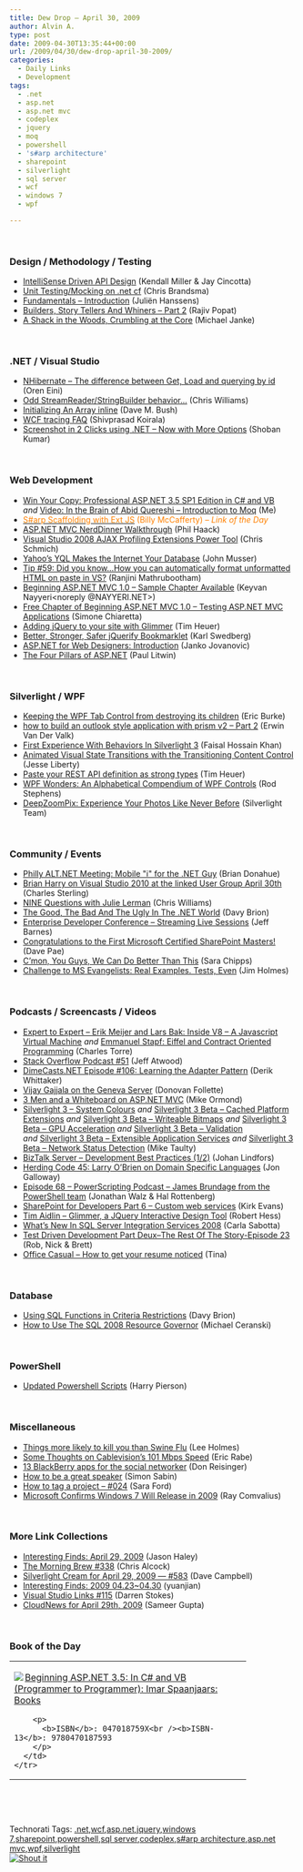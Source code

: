 ```yaml
---
title: Dew Drop – April 30, 2009
author: Alvin A.
type: post
date: 2009-04-30T13:35:44+00:00
url: /2009/04/30/dew-drop-april-30-2009/
categories:
  - Daily Links
  - Development
tags:
  - .net
  - asp.net
  - asp.net mvc
  - codeplex
  - jquery
  - moq
  - powershell
  - 's#arp architecture'
  - sharepoint
  - silverlight
  - sql server
  - wcf
  - windows 7
  - wpf

---
```

&#160;

### Design / Methodology / Testing

  * [IntelliSense Driven API Design][1] (Kendall Miller & Jay Cincotta)
  * [Unit Testing/Mocking on .net cf][2] (Chris Brandsma)
  * [Fundamentals &#8211; Introduction][3] (Juliën Hanssens)
  * [Builders, Story Tellers And Whiners &#8211; Part 2][4] (Rajiv Popat)
  * [A Shack in the Woods, Crumbling at the Core][5] (Michael Janke)

&#160;

### .NET / Visual Studio

  * [NHibernate – The difference between Get, Load and querying by id][6] (Oren Eini)
  * [Odd StreamReader/StringBuilder behavior…][7] (Chris Williams)
  * [Initializing An Array inline][8] (Dave M. Bush)
  * [WCF tracing FAQ][9] (Shivprasad Koirala)
  * [Screenshot in 2 Clicks using .NET – Now with More Options][10] (Shoban Kumar)

&#160;

### Web Development

  * [Win Your Copy: Professional ASP.NET 3.5 SP1 Edition in C# and VB][11] _and_&#160;<a href="http://dotnet.dzone.com/videos/video-brain-abid-quereshi" target="_blank">Video: In the Brain of Abid Quereshi &#8211; Introduction to Moq</a> (Me)
  * [<font color="#ff8000">S#arp Scaffolding with Ext JS</font>][12] <font color="#ff8000">(Billy McCafferty) <em>– Link of the Day</em></font>
  * [ASP.NET MVC NerdDinner Walkthrough][13] (Phil Haack)
  * [Visual Studio 2008 AJAX Profiling Extensions Power Tool][14] (Chris Schmich)
  * [Yahoo’s YQL Makes the Internet Your Database][15] (John Musser)
  * [Tip #59: Did you know…How you can automatically format unformatted HTML on paste in VS?][16] (Ranjini Mathrubootham)
  * [Beginning ASP.NET MVC 1.0 &#8211; Sample Chapter Available][17] (Keyvan Nayyeri<noreply @NAYYERI.NET>)
  * [Free Chapter of Beginning ASP.NET MVC 1.0 – Testing ASP.NET MVC Applications][18] (Simone Chiaretta)
  * [Adding jQuery to your site with Glimmer][19] (Tim Heuer)
  * [Better, Stronger, Safer jQuerify Bookmarklet][20] (Karl Swedberg)
  * <a href="http://feeds.dzone.com/~r/zones/dotnet/~3/tAI1z8DyWYg/aspnet-web-designers" target="_blank">ASP.NET for Web Designers: Introduction</a> (Janko Jovanovic)
  * <a href="http://dotnet.dzone.com/news/four-pillars-aspnet" target="_blank">The Four Pillars of ASP.NET</a> (Paul Litwin)

&#160;

### Silverlight / WPF

  * [Keeping the WPF Tab Control from destroying its children][21] (Eric Burke)
  * [how to build an outlook style application with prism v2 – Part 2][22] (Erwin Van Der Valk)
  * [First Experience With Behaviors In Silverlight 3][23] (Faisal Hossain Khan)
  * [Animated Visual State Transitions with the Transitioning Content Control][24] (Jesse Liberty)
  * [Paste your REST API definition as strong types][25] (Tim Heuer)
  * [WPF Wonders: An Alphabetical Compendium of WPF Controls][26] (Rod Stephens)
  * [DeepZoomPix: Experience Your Photos Like Never Before][27] (Silverlight Team)

&#160;

### Community / Events

  * [Philly ALT.NET Meeting: Mobile "i" for the .NET Guy][28] (Brian Donahue)
  * [Brian Harry on Visual Studio 2010 at the linked User Group April 30th][29] (Charles Sterling)
  * [NINE Questions with Julie Lerman][30] (Chris Williams)
  * [The Good, The Bad And The Ugly In The .NET World][31] (Davy Brion)
  * [Enterprise Developer Conference &#8211; Streaming Live Sessions][32] (Jeff Barnes)
  * [Congratulations to the First Microsoft Certified SharePoint Masters!][33] (Dave Pae)
  * [C&#8217;mon, You Guys, We Can Do Better Than This][34] (Sara Chipps)
  * [Challenge to MS Evangelists: Real Examples. Tests, Even][35] (Jim Holmes)

&#160;

### Podcasts / Screencasts / Videos

  * [Expert to Expert &#8211; Erik Meijer and Lars Bak: Inside V8 &#8211; A Javascript Virtual Machine][36] _and_&#160;[Emmanuel Stapf: Eiffel and Contract Oriented Programming][37] (Charles Torre)
  * [Stack Overflow Podcast #51][38] (Jeff Atwood)
  * [DimeCasts.NET Episode #106: Learning the Adapter Pattern][39] (Derik Whittaker)
  * [Vijay Gajjala on the Geneva Server][40] (Donovan Follette)
  * [3 Men and a Whiteboard on ASP.NET MVC][41] (Mike Ormond)
  * [Silverlight 3 – System Colours][42] _and_&#160;[Silverlight 3 Beta &#8211; Cached Platform Extensions][43] _and_&#160;[Silverlight 3 Beta &#8211; Writeable Bitmaps][44] _and_&#160;[Silverlight 3 Beta &#8211; GPU Acceleration][45] _and_&#160;[Silverlight 3 Beta &#8211; Validation][46] _and_&#160;[Silverlight 3 Beta &#8211; Extensible Application Services][47] _and_&#160;[Silverlight 3 Beta &#8211; Network Status Detection][48] (Mike Taulty)
  * [BizTalk Server &#8211; Development Best Practices (1/2)][49] (Johan Lindfors)
  * [Herding Code 45: Larry O’Brien on Domain Specific Languages][50] (Jon Galloway)
  * [Episode 68 &#8211; PowerScripting Podcast &#8211; James Brundage from the PowerShell team][51] (Jonathan Walz & Hal Rottenberg)
  * [SharePoint for Developers Part 6 &#8211; Custom web services][52] (Kirk Evans)
  * [Tim Aidlin &#8211; Glimmer, a JQuery Interactive Design Tool][53] (Robert Hess)
  * [What&#8217;s New In SQL Server Integration Services 2008][54] (Carla Sabotta)
  * [Test Driven Development Part Deux&#8211;The Rest Of The Story-Episode 23][55] (Rob, Nick & Brett)
  * [Office Casual &#8211; How to get your resume noticed][56] (Tina)

&#160;

### Database

  * [Using SQL Functions in Criteria Restrictions][57] (Davy Brion)
  * [How to Use The SQL 2008 Resource Governor][58] (Michael Ceranski)

&#160;

### PowerShell

  * [Updated Powershell Scripts][59] (Harry Pierson)

&#160;

### Miscellaneous

  * [Things more likely to kill you than Swine Flu][60] (Lee Holmes)
  * [Some Thoughts on Cablevision’s 101 Mbps Speed][61] (Eric Rabe)
  * [13 BlackBerry apps for the social networker][62] (Don Reisinger)
  * [How to be a great speaker][63] (Simon Sabin)
  * [How to tag a project &#8211; #024][64] (Sara Ford)
  * <a href="http://feeds.bink.nu/~r/binkdotnu/~3/9uoYD8bd_bQ/microsoft-confirms-windows-7-will-release-in-2009.aspx" target="_blank">Microsoft Confirms Windows 7 Will Release in 2009</a> (Ray Comvalius)

&#160;

### More Link Collections

  * [Interesting Finds: April 29, 2009][65] (Jason Haley)
  * [The Morning Brew #338][66] (Chris Alcock)
  * [Silverlight Cream for April 29, 2009 &#8212; #583][67] (Dave Campbell)
  * [Interesting Finds: 2009 04.23~04.30][68] (yuanjian)
  * [Visual Studio Links #115][69] (Darren Stokes)
  * [CloudNews for April 29th, 2009][70] (Sameer Gupta)

&#160;

### Book of the Day

<div style="padding-bottom: 0px; margin: 0px; padding-left: 0px; padding-right: 0px; display: inline; float: none; padding-top: 0px" id="scid:7dc1bd33-94bd-46fd-a20b-0131235bcd47:a151a066-516b-4295-a187-2ad43f21d5cb" class="wlWriterSmartContent">
  <table cellspacing="0" cellpadding="2" width="400" border="0" unselectable="on">
    <tr>
      <td valign="top" width="400">
        <p>
          <a title="Beginning ASP.NET 3.5: In C# and VB (Programmer to Programmer): Imar Spaanjaars: Books" href="http://www.amazon.com/exec/obidos/ASIN/047018759X/alvinashcraft-20"><img data-recalc-dims="1" decoding="async" src="https://i0.wp.com/images.amazon.com/images/P/047018759X.01.MZZZZZZZ.jpg?w=660" border="0" align="left" style="float:left" />Beginning ASP.NET 3.5: In C# and VB (Programmer to Programmer): Imar Spaanjaars: Books</a>
        </p>
        
        <p>
          <b>ISBN</b>: 047018759X<br /><b>ISBN-13</b>: 9780470187593
        </p>
      </td>
    </tr>
  </table>
</div>

&#160;

<div style="padding-bottom: 0px; margin: 0px; padding-left: 0px; padding-right: 0px; display: inline; float: none; padding-top: 0px" id="scid:C16BAC14-9A3D-4c50-9394-FBFEF7A93539:fe6a8104-0134-4865-88be-e188b89b34ac" class="wlWriterSmartContent">
  <!--dotnetkickit-->
</div>

&#160;

<div style="padding-bottom: 0px; margin: 0px; padding-left: 0px; padding-right: 0px; display: inline; float: none; padding-top: 0px" id="scid:0767317B-992E-4b12-91E0-4F059A8CECA8:b0df64f3-0b55-4abd-a3cc-47d468cb7bd3" class="wlWriterSmartContent">
  Technorati Tags: <a href="http://technorati.com/tags/.net" rel="tag">.net</a>,<a href="http://technorati.com/tags/wcf" rel="tag">wcf</a>,<a href="http://technorati.com/tags/asp.net" rel="tag">asp.net</a>,<a href="http://technorati.com/tags/jquery" rel="tag">jquery</a>,<a href="http://technorati.com/tags/windows+7" rel="tag">windows 7</a>,<a href="http://technorati.com/tags/sharepoint" rel="tag">sharepoint</a>,<a href="http://technorati.com/tags/powershell" rel="tag">powershell</a>,<a href="http://technorati.com/tags/sql+server" rel="tag">sql server</a>,<a href="http://technorati.com/tags/codeplex" rel="tag">codeplex</a>,<a href="http://technorati.com/tags/s%23arp+architecture" rel="tag">s#arp architecture</a>,<a href="http://technorati.com/tags/asp.net+mvc" rel="tag">asp.net mvc</a>,<a href="http://technorati.com/tags/wpf" rel="tag">wpf</a>,<a href="http://technorati.com/tags/silverlight" rel="tag">silverlight</a>
</div>

<div class="wlWriterHeaderFooter" style="margin:0px; padding:0px 0px 0px 0px;">
  <div class="shoutIt">
    <a rev="vote-for" href="http://dotnetshoutout.com/Submit?url=http%3a%2f%2fwww.alvinashcraft.com%2f2009%2f04%2f30%2fdew-drop-april-30-2009%2f&title=Dew+Drop+-+April+30%2c+2009"><img decoding="async" alt="Shout it" src="http://dotnetshoutout.com/image.axd?url=https://morningdew-bpc6g3a0fgaxdxcu.eastus2-01.azurewebsites.net/2009/04/30/dew-drop-april-30-2009/" style="border:0px" /></a>
  </div>
</div>

 [1]: http://www.dotnetkicks.com/tipsandtricks/IntelliSense_Driven_API_Design
 [2]: http://elegantcode.com/2009/04/29/unit-testingmocking-on-net-cf/
 [3]: http://blogs.securancy.com/post.aspx?id=7e5386cf-bfd1-475c-953e-cf25285504ef
 [4]: http://www.thousandtyone.com/blog/BuildersStoryTellersAndWhinersPart2.aspx
 [5]: http://feedproxy.google.com/~r/LastInFirstOut/~3/Ok_31Uh870Y/shack-in-woods-crumbling-at-core.html
 [6]: http://feedproxy.google.com/~r/AyendeRahien/~3/r74qBxkIcq4/nhibernate-ndash-the-difference-between-get-load-and-querying-by.aspx
 [7]: http://feedproxy.google.com/~r/ChrisGWilliams/~3/5kWTOIOQe2s/131596.aspx
 [8]: http://blog.dmbcllc.com/2009/04/30/initializing-an-array-inline/
 [9]: http://www.codeproject.com/KB/WCF/WCFTracingFAQ.aspx
 [10]: http://feedproxy.google.com/~r/netCurryRecentArticles/~3/w-TB231Wlqk/ShowArticle.aspx
 [11]: http://feeds.dzone.com/~r/zones/dotnet/~3/J6ABLXgma0g/book-review-professional
 [12]: http://feedproxy.google.com/~r/Devlicious/~3/ATINcJI_WRM/s-arp-scaffolding-with-ext-js.aspx
 [13]: http://haacked.com/archive/2009/04/29/aspnetmvc-nerddinner-walkthrough.aspx
 [14]: http://blogs.msdn.com/chrissc/archive/2009/04/29/visual-studio-2008-ajax-profiling-extensions-power-tool.aspx
 [15]: http://feedproxy.google.com/~r/ProgrammableWeb/~3/iNoymEZ5hcQ/
 [16]: http://blogs.msdn.com/webdevelopertips/archive/2009/04/29/tip-59-did-you-know-how-you-can-automatically-format-unformatted-html-on-paste-in-vs.aspx
 [17]: http://nayyeri.net/blog/beginning-asp-net-mvc-1-0-sample-chapter-available/
 [18]: http://feedproxy.google.com/~r/Codeclimber/~3/OlYj2BE5GTQ/free-chapter-of-beginning-asp.net-mvc-1.0-ndash-testing-asp.net.aspx
 [19]: http://feeds.timheuer.com/~r/timheuer/~3/x83YYzndthg/glimmer-makes-jquery-animations-easy.aspx
 [20]: http://feedproxy.google.com/~r/LearningJquery/~3/o_O89KR-lAU/better-stronger-safer-jquerify-bookmarklet
 [21]: http://www.pluralsight.com/community/blogs/eburke/archive/2009/04/30/keeping-the-wpf-tab-control-from-destroying-its-children.aspx
 [22]: http://blogs.msdn.com/erwinvandervalk/archive/2009/04/29/how-to-build-an-outlook-style-application-with-prism-v2-part-2.aspx
 [23]: http://feedproxy.google.com/~r/FaisalsBlog/~3/twI5BD_kfrE/first-experience-with-behaviors-in-silverlight-3.aspx
 [24]: http://feedproxy.google.com/~r/JesseLiberty-SilverlightGeek/~3/kWNSj06ycf0/animated-visual-state-transitions-with-the-transitioning-content-control.aspx
 [25]: http://feeds.timheuer.com/~r/timheuer/~3/X7VAomKjCcs/paste-your-rest-api-as-strong-type-in-visual-studio.aspx
 [26]: http://www.devx.com/dotnet/Article/41560?trk=DXRSS_DOTNET
 [27]: http://team.silverlight.net/announcements/deepzoompix-experience-your-photos-like-never-before/
 [28]: http://feedproxy.google.com/~r/bdpersist/~3/gKgvWfqLAls/mobile-quotiquot-for-the-.net-guy.aspx
 [29]: http://blogs.msdn.com/charles_sterling/archive/2009/04/29/brian-harry-on-visual-studio-2010-at-the-linked-user-group-april-30th.aspx
 [30]: http://feedproxy.google.com/~r/ChrisGWilliams/~3/8UOO8QryZ-E/131581.aspx
 [31]: http://feedproxy.google.com/~r/davybrion/~3/3wNM6cH9zxc/
 [32]: http://blogs.msdn.com/jbarnes/archive/2009/04/29/enterprise-developer-conference-streaming-live-sessions.aspx
 [33]: http://feedproxy.google.com/~r/sharepointteamblog/~3/ArOa8UePXjU/congratulations-to-the-first-microsoft-certified-sharepoint-masters.aspx
 [34]: http://girldeveloper.com/intar-social-commentary/c-mon-you-guys-we-can-do-better-than-this/
 [35]: http://frazzleddad.blogspot.com/2009/04/challenge-to-ms-evangelists-real.html
 [36]: http://channel9.msdn.com/shows/Going+Deep/Expert-to-Expert-Erik-Meijer-and-Lars-Bak-Inside-V8-A-Javascript-Virtual-Machine/
 [37]: http://channel9.msdn.com/posts/Charles/Emmanuel-Stapf-Eiffel-and-Contract-Oriented-Programming/
 [38]: http://blog.stackoverflow.com/2009/04/podcast-51/
 [39]: http://feedproxy.google.com/~r/Dimecastsnet--InformAndEducateIn10MinutesOrLess/~3/ixkdumBziUQ/106
 [40]: http://channel9.msdn.com/shows/Identity/Vijay-Gajjala-on-the-Geneva-Server/
 [41]: http://feedproxy.google.com/~r/mikeormond/~3/BRfEkUpfpuY/3-men-and-a-whiteboard-on-asp-net-mvc.aspx
 [42]: http://mtaulty.com/CommunityServer/blogs/mike_taultys_blog/archive/2009/04/29/silverlight-3-system-colours.aspx
 [43]: http://channel9.msdn.com/posts/mtaulty/Silverlight-3-Beta-Cached-Platform-Extensions/
 [44]: http://channel9.msdn.com/posts/mtaulty/Silverlight-3-Writeable-Bitmaps/
 [45]: http://channel9.msdn.com/posts/mtaulty/Silverlight-3-Beta-GPU-Acceleration/
 [46]: http://channel9.msdn.com/posts/mtaulty/Silverlight-3-Beta-Validation/
 [47]: http://channel9.msdn.com/posts/mtaulty/Silverlight-3-Beta-Extensible-Application-Services/
 [48]: http://channel9.msdn.com/posts/mtaulty/Silverlight-3-Network-Status-Detection/
 [49]: http://channel9.msdn.com/posts/johanlindfors/BizTalk-Server-Development-Best-Practices-12/
 [50]: http://feedproxy.google.com/~r/HerdingCode/~3/efO9Zl2SNWY/
 [51]: http://feedproxy.google.com/~r/Powerscripting/~3/Mvhymi6yUas/index.php
 [52]: http://channel9.msdn.com/posts/kirke/SharePoint-for-Developers-Part-6-Custom-web-services/
 [53]: http://channel9.msdn.com/shows/The+Knowledge+Chamber/Tim-Aidlin-Glimmer-a-JQuery-Interactive-Design-Tool/
 [54]: http://channel9.msdn.com/posts/Sabotta/Whats-New-In-SQL-Server-Integration-Services-2008/
 [55]: http://sharepointpodshow.com/archive/2009/04/29/test-driven-development-part-deux--the-rest-of-the-story-episode-23.aspx
 [56]: http://on10.net/blogs/tina/Office-Casual-How-to-get-your-resume-noticed/
 [57]: http://feedproxy.google.com/~r/davybrion/~3/sT6qVAQFrQo/
 [58]: http://www.codecapers.com/2009/04/how-to-use-sql-2008-resource-governor.html
 [59]: http://feedproxy.google.com/~r/Devhawk/~3/pYru0eaMHps/Updated+Powershell+Scripts.aspx
 [60]: http://www.leeholmes.com/blog/ThingsMoreLikelyToKillYouThanSwineFlu.aspx
 [61]: http://policyblog.verizon.com/PolicyBlog/Blogs/policyblog/EricRabe9/614/SomeThoughtsonCablevisions101MbpsSpeed.aspx#When:19:10:30.9370000-04:00EST
 [62]: http://feedproxy.google.com/~r/webware/~3/XiOiNKwDxP8/8301-17939_109-10228797-2.html
 [63]: http://feedproxy.google.com/~r/SimonsSqlServerStuff/~3/5qcAaWjUjKQ/How-to-be-a-great-speaker.aspx
 [64]: http://blogs.msdn.com/saraford/archive/2009/04/29/how-to-tag-a-project-024.aspx
 [65]: http://jasonhaley.com/blog/post.aspx?id=5ff1670f-e24d-4a06-a4e4-3c246af5ffe8
 [66]: http://feedproxy.google.com/~r/ReflectivePerspective/~3/yoj66BLTqXQ/
 [67]: http://geekswithblogs.net/WynApseTechnicalMusings/archive/2009/04/29/131607.aspx
 [68]: http://weblogs.asp.net/yuanjian/archive/2009/04/29/interesting-finds-2009-04-23-04-30.aspx
 [69]: http://visualstudiohacks.com/blog/visual-studio-links-115/
 [70]: http://feedproxy.google.com/~r/CloudAve/~3/SkwnoHBtXUA/cloudnews-for-april-29th-2009